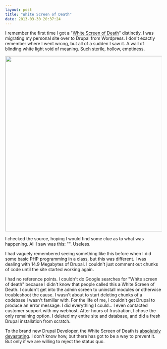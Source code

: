 ```yaml
---
layout: post
title: "White Screen of Death"
date: 2013-03-30 20:37:24
---
```


I remember the first time I got a "<a href="http://drupal.org/node/158043" target="_blank" rel="noopener noreferrer" title="White Screen of Death, as described on Drupal.org">White Screen of Death</a>" distinctly. I was migrating my personal site over to Drupal from Wordpress. I don't exactly remember where I went wrong, but all of a sudden I saw it. A wall of blinding white light void of meaning. Such sterile, hollow, emptiness.

<p style="text-align: center;">
  <img alt="" src="/assets/images/drupal-white-screen-of-death.png" style="width: 760px; height: 565px; border: 1px solid rgb(235, 235, 235);" title="The White Screen of Death" />
</p>

<p class="p1">
  I checked the source, hoping I would find some clue as to what was happening. All I saw was this: "<head></head><body></body>". Useless.
</p>

<p class="p1">
  I had vaguely remembered seeing something like this before when I did some basic PHP programming in a class, but this was different. I was dealing with 14.9 Megabytes of Drupal. I couldn't just comment out chunks of code until the site started working again.
</p>

<p class="p1">
  I had no reference points. I couldn't do Google searches for "White screen of death" because I didn't know that people called this a White Screen of Death. I couldn't get into the admin screen to uninstall modules or otherwise troubleshoot the cause. I wasn't about to start deleting chunks of a codebase I wasn't familiar with. For the life of me, I couldn't get Drupal to produce an error message. I did everything I could… I even contacted customer support with my webhost. After hours of frustration, I chose the only remaining option. I deleted my entire site and database, and did a fresh Drupal installation from scratch.
</p>

<p class="p1">
  To the brand new Drupal Developer, the White Screen of Death is <a href="http://drupal.org/node/499290" target="_blank" rel="noopener noreferrer" title="Case in point: the comment with the title 'WSOD is almost literally killing me...'">absolutely devastating</a>. I don't know how, but there has got to be a way to prevent it. But only if we are willing to reject the status quo.
</p>